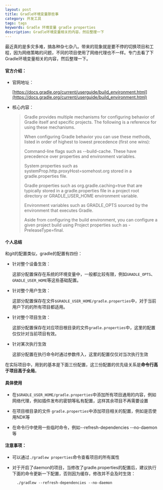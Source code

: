 ```yaml
---
layout: post
title: Gradle环境变量那些事
category: 开发工具
tags: tags
keywords: Gradle 环境变量 gradle properties
description: Gradle环境变量相关的内容，然后整理一下
---
```


最近真的是多灾多难，搞各种杂七杂八。带来的现象就是要不停的切换项目和工程，因为网络策略的问题，不同的项目使用了网络代理也不一样。专门去看了下Gradle环境变量相关的内容，然后整理一下。

#### 官方介绍：

- 官网地址：

	[https://docs.gradle.org/current/userguide/build_environment.html](https://docs.gradle.org/current/userguide/build_environment.html)
- 核心内容：
	
	> Gradle provides multiple mechanisms for configuring behavior of Gradle itself and specific projects. The following is a reference for using these mechanisms.
	> 
	> When configuring Gradle behavior you can use these methods, listed in order of highest to lowest precedence (first one wins):
	> 
	> Command-line flags such as --build-cache. These have precedence over properties and environment variables.
	> 
	> System properties such as systemProp.http.proxyHost=somehost.org stored in a gradle.properties file.
	> 
	> Gradle properties such as org.gradle.caching=true that are typically stored in a gradle.properties file in a project root directory or GRADLE_USER_HOME environment variable.
	> 
	> Environment variables such as GRADLE_OPTS sourced by the environment that executes Gradle.
	> 
	> Aside from configuring the build environment, you can configure a given project build using Project properties such as -PreleaseType=final.

#### 个人总结

和git的配置类似，gradle的配置有四份：

- 针对整个设备生效：

	这部分配置保存在系统的环境变量中，一般都比较有限，例如`GRADLE_OPTS`、`GRADLE_USER_HOME`等这些基础配置。

- 针对整个用户生效：

	这部分配置保存在文件` $GRADLE_USER_HOME/gradle.properties `中，对于当前用户下的的所有项目都适用。
	
- 针对整个项目生效：

	这部分配置保存在对应项目根目录的文件` gradle.properties `中，这里的配置仅仅针对当前项目有效。
	
- 针对某次执行生效

	这部分配置在执行命令时通过参数传入，这里的配置仅仅对当次执行生效
	
在实际项目中，用到的基本是下面三份配置，这三份配置的优先级关系是**命令行高于项目高于全局**。

#### 具体使用

- 在` $GRADLE_USER_HOME/gradle.properties `中添加所有项目通用的内容，例如网络代理，例如插件发布的密钥等私有配置，这样其余项目不再需要设置

- 在项目根目录的文件 ` gradle.properties `中添加项目相关的配置，例如是否使用NDK等

- 在命令行中使用一些临时命令，例如--refresh-dependencies --no-daemon等

#### 注意事项：

- 可以通过`./gradlew properties`命令查看项目的所有属性

- 对于开启了daemon的项目，当修改了gradle.properties的配置后，建议执行下面的命令更新一下配置，否则因为缓存，修改并不会及时生效：

		./gradlew --refresh-dependencies --no-daemon
	
		